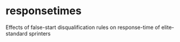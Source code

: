 # responsetimes
Effects of false-start disqualification rules on response-time of elite-standard sprinters
